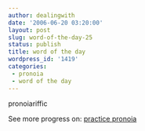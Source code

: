 ```yaml
---
author: dealingwith
date: '2006-06-20 03:20:00'
layout: post
slug: word-of-the-day-25
status: publish
title: word of the day
wordpress_id: '1419'
categories:
 - pronoia
 - word of the day
---
```


pronoiariffic

See more progress on: [practice pronoia][1]

   [1]: http://www.43things.com/people/progress/dealingwith?on=1339514

